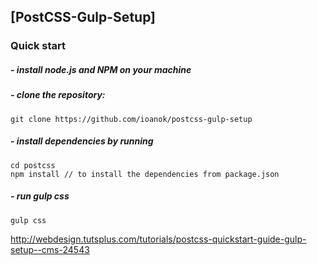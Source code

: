 ## [PostCSS-Gulp-Setup]

### Quick start

##### - install node.js and NPM on your machine

##### - clone the repository:    
```
git clone https://github.com/ioanok/postcss-gulp-setup
```
##### - install dependencies by running 
```
cd postcss
npm install // to install the dependencies from package.json
``` 
##### - run gulp css
```
gulp css 
```
    
http://webdesign.tutsplus.com/tutorials/postcss-quickstart-guide-gulp-setup--cms-24543